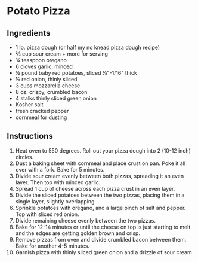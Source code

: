 # Potato Pizza

## Ingredients

- 1 lb. pizza dough (or half my no knead pizza dough recipe)
- ⅔ cup sour cream + more for serving
- ¾ teaspoon oregano
- 6 cloves garlic, minced
- ½ pound baby red potatoes, sliced ⅛"-1/16" thick
- ½ red onion, thinly sliced
- 3 cups mozzarella cheese
- 8 oz. crispy, crumbled bacon
- 4 stalks thinly sliced green onion
- Kosher salt
- fresh cracked pepper
- cornmeal for dusting

## Instructions

1. Heat oven to 550 degrees. Roll out your pizza dough into 2 (10-12 inch) circles. 
2. Dust a baking sheet with cornmeal and place crust on pan. Poke it all over with a fork. Bake for 5 minutes.
3. Divide sour cream evenly between both pizzas, spreading it an even layer. Then top with minced garlic. 
4. Spread 1 cup of cheese across each pizza crust in an even layer. 
5. Divide the sliced potatoes between the two pizzas, placing them in a single layer, slightly overlapping.
6. Sprinkle potatoes with oregano, and a large pinch of salt and pepper. Top with sliced red onion. 
7. Divide remaining cheese evenly between the two pizzas.
8. Bake for 12-14 minutes or until the cheese on top is just starting to melt and the edges are getting golden brown and crisp.
9. Remove pizzas from oven and divide crumbled bacon between them. Bake for another 4-5 minutes.
10. Garnish pizza with thinly sliced green onion and a drizzle of sour cream